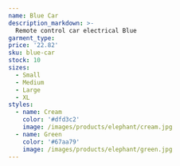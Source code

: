 ```yaml
---
name: Blue Car
description_markdown: >-
  Remote control car electrical Blue
garment_type:
price: '22.82'
sku: blue-car
stock: 10
sizes:
  - Small
  - Medium
  - Large
  - XL
styles:
  - name: Cream
    color: '#dfd3c2'
    image: /images/products/elephant/cream.jpg
  - name: Green
    color: '#67aa79'
    image: /images/products/elephant/green.jpg
---
```

